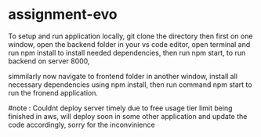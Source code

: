 # assignment-evo

To setup and run application locally, 
git clone the directory then first on one window, 
open the backend folder in your vs code editor, 
open terminal and run npm install to install needed dependencies,
then run npm start, to run backend on server 8000,

simmilarly now navigate to frontend folder in another window,
install all necessary dependencies using npm install,
then run command npm start to run the fronend application.


#note : Couldnt deploy server timely due to free usage tier limit being finished in aws, will deploy soon in some other application and update the code accordingly, sorry for the inconvinience
